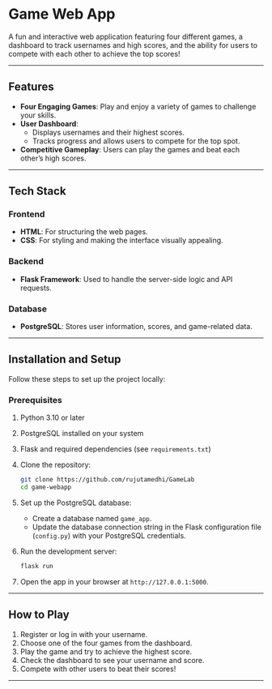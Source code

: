 # Game Web App

A fun and interactive web application featuring four different games, a dashboard to track usernames and high scores, and the ability for users to compete with each other to achieve the top scores!

---

## Features

- **Four Engaging Games**: Play and enjoy a variety of games to challenge your skills.
- **User Dashboard**:
  - Displays usernames and their highest scores.
  - Tracks progress and allows users to compete for the top spot.
- **Competitive Gameplay**: Users can play the games and beat each other’s high scores.

---

## Tech Stack

### Frontend
- **HTML**: For structuring the web pages.
- **CSS**: For styling and making the interface visually appealing.

### Backend
- **Flask Framework**: Used to handle the server-side logic and API requests.

### Database
- **PostgreSQL**: Stores user information, scores, and game-related data.

---

## Installation and Setup

Follow these steps to set up the project locally:

### Prerequisites
1. Python 3.10 or later
2. PostgreSQL installed on your system
3. Flask and required dependencies (see `requirements.txt`)


1. Clone the repository:
   ```bash
   git clone https://github.com/rujutamedhi/GameLab
   cd game-webapp
   ```



2. Set up the PostgreSQL database:
   - Create a database named `game_app`.
   - Update the database connection string in the Flask configuration file (`config.py`) with your PostgreSQL credentials.


3. Run the development server:
   ```bash
   flask run
   ```

7. Open the app in your browser at `http://127.0.0.1:5000`.

---

## How to Play

1. Register or log in with your username.
2. Choose one of the four games from the dashboard.
3. Play the game and try to achieve the highest score.
4. Check the dashboard to see your username and score.
5. Compete with other users to beat their scores!

---

